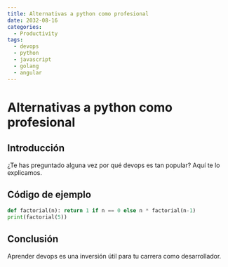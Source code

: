 ```yaml
---
title: Alternativas a python como profesional
date: 2032-08-16
categories:
  - Productivity
tags:
  - devops
  - python
  - javascript
  - golang
  - angular
---
```


# Alternativas a python como profesional

## Introducción

¿Te has preguntado alguna vez por qué devops es tan popular? Aquí te lo explicamos.

## Código de ejemplo

```python
def factorial(n): return 1 if n == 0 else n * factorial(n-1)
print(factorial(5))
```

## Conclusión

Aprender devops es una inversión útil para tu carrera como desarrollador.
